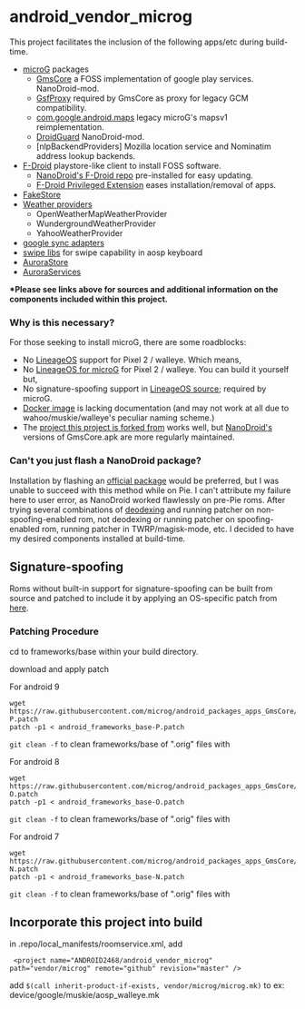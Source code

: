 # android_vendor_microg

This project facilitates the inclusion of the following apps/etc during build-time.
 * [microG](https://microg.org) packages
   * [GmsCore](https://github.com/Nanolx/android_packages_apps_GmsCore) a FOSS implementation of google play services. NanoDroid-mod.
   * [GsfProxy](https://microg.org/download.html) required by GmsCore as proxy for legacy GCM compatibility.
   * [com.google.android.maps](https://github.com/microg/android_frameworks_mapsv1) legacy microG's mapsv1 reimplementation.
   * [DroidGuard](https://github.com/ThibG/android_packages_apps_RemoteDroidGuard/tree/aarch64) NanoDroid-mod.
   * [nlpBackendProviders] Mozilla location service and Nominatim address lookup backends.
 * [F-Droid](https://f-droid.org) playstore-like client to install FOSS software.
   * [NanoDroid's F-Droid repo](https://nanolx.org/fdroid/repo/) pre-installed for easy updating.
   * [F-Droid Privileged Extension](https://gitlab.com/fdroid/privileged-extension/) eases installation/removal of apps.
 * [FakeStore](https://github.com/microg/android_packages_apps_FakeStore)
 * [Weather providers](https://download.lineageos.org/extras)
   * OpenWeatherMapWeatherProvider
   * WundergroundWeatherProvider
   * YahooWeatherProvider
 * [google sync adapters](https://gitlab.com/Nanolx/NanoDroid)
 * [swipe libs](http://opengapps.org/) for swipe capability in aosp keyboard
 * [AuroraStore](https://gitlab.com/AuroraOSS/AuroraStore)
 * [AuroraServices](https://gitlab.com/AuroraOSS/AuroraServices)
 
__*Please see links above for sources and additional information on the components included within this project.__

### Why is this necessary?
  For those seeking to install  microG, there are some roadblocks:
* No [LineageOS](https://download.lineageos.org) support for Pixel 2 / walleye. Which means,
* No [LineageOS for microG](https://lineage.microg.org) for Pixel 2 / walleye.
You can build it yourself but,
* No signature-spoofing support in [LineageOS source](https://github.com/LineageOS); required by microG.
* [Docker image](https://github.com/lineageos4microg/docker-lineage-cicd) is lacking documentation (and may not work at all due to wahoo/muskie/walleye's peculiar naming scheme.)
* The [project this project is forked from](https://github.com/lineageos4microg/android_prebuilts_prebuiltapks) works well, but [NanoDroid's](https://gitlab.com/Nanolx/NanoDroid) versions of GmsCore.apk are more regularly maintained.

### Can't you just flash a NanoDroid package?
  Installation by flashing an [official package](https://downloads.nanolx.org/NanoDroid/Stable/) would be preferred, but I was unable to succeed with this method while on Pie. I can't attribute my failure here to user error, as NanoDroid worked flawlessly on pre-Pie roms. After trying several combinations of [deodexing](https://gitlab.com/Nanolx/NanoDroid/blob/master/doc/DeodexServices.md) and running patcher on non-spoofing-enabled rom, not deodexing or running patcher on spoofing-enabled rom, running patcher in TWRP/magisk-mode, etc. I decided to have my desired components installed at build-time.

## Signature-spoofing 
  Roms without built-in support for signature-spoofing can be built from source and patched to include it by applying an OS-specific patch from [here](https://github.com/microg/android_packages_apps_GmsCore/tree/master/patches).

### Patching Procedure
  cd to frameworks/base within your build directory.

  download and apply patch
  
  For android 9
```
wget https://raw.githubusercontent.com/microg/android_packages_apps_GmsCore/master/patches/android_frameworks_base-P.patch
patch -p1 < android_frameworks_base-P.patch
```

`git clean -f` to clean frameworks/base of ".orig" files with 

For android 8
```
wget https://raw.githubusercontent.com/microg/android_packages_apps_GmsCore/master/patches/android_frameworks_base-O.patch
patch -p1 < android_frameworks_base-O.patch
```

`git clean -f` to clean frameworks/base of ".orig" files with 

For android 7
```
wget https://raw.githubusercontent.com/microg/android_packages_apps_GmsCore/master/patches/android_frameworks_base-N.patch
patch -p1 < android_frameworks_base-N.patch
```

`git clean -f` to clean frameworks/base of ".orig" files with 



## Incorporate this project into build
in .repo/local_manifests/roomservice.xml, add
 ```
  <project name="ANDROID2468/android_vendor_microg" path="vendor/microg" remote="github" revision="master" />
 ```

add `$(call inherit-product-if-exists, vendor/microg/microg.mk)` to  ex: device/google/muskie/aosp_walleye.mk
